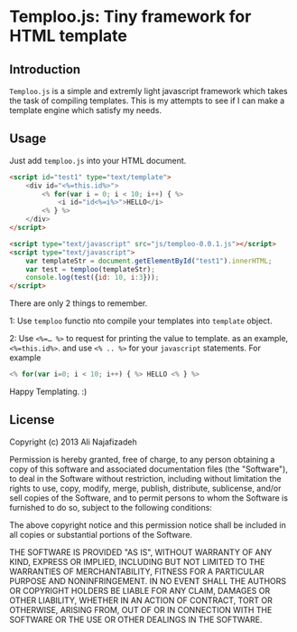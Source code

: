 Temploo.js: Tiny framework for HTML template
==

Introduction
--
`Temploo.js` is a simple and extremly light javascript framework which takes the task of compiling templates. This is my attempts to see if I can make a template engine which satisfy my needs.

Usage
--
Just add `temploo.js` into your HTML document.

```html
<script id="test1" type="text/template">
    <div id="<%=this.id%>">
        <% for(var i = 0; i < 10; i++) { %>
            <i id="id<%=i%>">HELLO</i>
        <% } %>
    </div>
</script>

<script type="text/javascript" src="js/temploo-0.0.1.js"></script>
<script type="text/javascript">
    var templateStr = document.getElementById("test1").innerHTML;
    var test = temploo(templateStr);
    console.log(test({id: 10, i:3}));
</script>
```

There are only 2 things to remember.

1: Use `temploo` functio nto compile your templates into `template` object.

2: Use `<%=… %>` to request for printing the value to template. as an example, `<%=this.id%>`. and use `<% .. %>` for your `javascript` statements. For example

```js
<% for(var i=0; i < 10; i++) { %> HELLO <% } %>
```



Happy Templating. :)


License
--
Copyright (c) 2013 Ali Najafizadeh

Permission is hereby granted, free of charge, to any person obtaining a copy of this software and associated documentation files (the "Software"), to deal in the Software without restriction, including without limitation the rights to use, copy, modify, merge, publish, distribute, sublicense, and/or sell copies of the Software, and to permit persons to whom the Software is furnished to do so, subject to the following conditions:

The above copyright notice and this permission notice shall be included in all copies or substantial portions of the Software.

THE SOFTWARE IS PROVIDED "AS IS", WITHOUT WARRANTY OF ANY KIND, EXPRESS OR IMPLIED, INCLUDING BUT NOT LIMITED TO THE WARRANTIES OF MERCHANTABILITY, FITNESS FOR A PARTICULAR PURPOSE AND NONINFRINGEMENT. IN NO EVENT SHALL THE AUTHORS OR COPYRIGHT HOLDERS BE LIABLE FOR ANY CLAIM, DAMAGES OR OTHER LIABILITY, WHETHER IN AN ACTION OF CONTRACT, TORT OR OTHERWISE, ARISING FROM, OUT OF OR IN CONNECTION WITH THE SOFTWARE OR THE USE OR OTHER DEALINGS IN THE SOFTWARE.